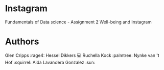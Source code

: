 # Instagram
Fundamentals of Data science - Assignment 2 Well-being and Instagram

# Authors 
Glen Cripps :rage4:
Hessel Dikkers :computer:
Ruchella Kock :palmtree:
Nynke van 't Hof :squirrel:
Aida Lavandera Gonzalez :sun:
